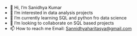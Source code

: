 - 👋 Hi, I’m Sanidhya Kumar
- 👀 I’m interested in data analysis projects
- 🌱 I’m currently learning SQL and python fro data science
- 💞️ I’m looking to collaborate on SQL based projects
- 📫 How to reach me Email: Sannidhyaharitasya@gmail.com

<!---
Sanidhya131/Sanidhya131 is a ✨ special ✨ repository because its `README.md` (this file) appears on your GitHub profile.
You can click the Preview link to take a look at your changes.
--->
